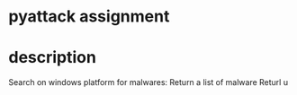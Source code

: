 # pyattack assignment

# description
Search on windows platform for malwares:
Return a list of malware
Returl u
